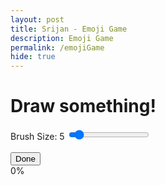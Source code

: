 ```yaml
---
layout: post
title: Srijan - Emoji Game
description: Emoji Game
permalink: /emojiGame
hide: true
---
```


<link rel="stylesheet" href="emoji.css">
<h1>Draw something!</h1>
<div id="container">
    <div id="controls">
        <div id="colorPicker"></div>
        <label for="brushSize">Brush Size: <span id="brushSizeValue">5</span></label>
        <input type="range" id="brushSize" min="1" max="50" value="5">
    </div>
    <canvas id="drawingCanvas" width="160" height="160"></canvas>
    <br>
    <button id="doneButton">Done</button>
    <!-- Progress bar -->
    <div id="progressContainer">
        <div id="progressBar"></div>
        <span id="progressPercent">0%</span>
    </div>
    <div id="result"></div>
</div>
<script src="https://cdn.jsdelivr.net/npm/@jaames/iro@5"></script>
<script async src="https://docs.opencv.org/4.x/opencv.js" type="text/javascript"></script>
<script>
    const canvas = document.getElementById('drawingCanvas');
    const ctx = canvas.getContext('2d');
    let drawing = false;
    let brushColor = '#FF0000'; // Default color
    let brushSize = 5; // Default brush size
    // Initialize IRO color picker
    const colorPicker = new iro.ColorPicker("#colorPicker", {
        width: 200,
        color: "#FF0000" // Default color
    });
    // Update the color when user picks a color
    colorPicker.on('color:change', function(color) {
        brushColor = color.hexString;
    });
    function toggleInvert() {
        const canvas = document.getElementById('drawingCanvas');
        // if (canvas.style.filter === 'invert(1)') {
            canvas.style.filter = 'none';
        // } else {
        //     canvas.style.filter = 'invert(1)';
        // }
    }
    // Brush size slider event
    const brushSizeSlider = document.getElementById('brushSize');
    const brushSizeValue = document.getElementById('brushSizeValue');
    brushSizeSlider.addEventListener('input', function() {
        brushSize = brushSizeSlider.value;
        brushSizeValue.textContent = brushSize;
    });
    // Event listeners for drawing
    canvas.addEventListener('mousedown', startDrawing);
    canvas.addEventListener('mouseup', stopDrawing);
    canvas.addEventListener('mousemove', draw);
    function startDrawing(e) {
        drawing = true;
        toggleInvert()
        draw(e);  // Start drawing right away
    }
    function stopDrawing() {
        drawing = false;
        ctx.beginPath();  // Reset path so no unintended lines are drawn
    }
    function draw(e) {
        if (!drawing) return;
        ctx.lineWidth = brushSize;
        ctx.lineCap = 'round';
        ctx.strokeStyle = brushColor;
        ctx.lineTo(e.clientX - canvas.offsetLeft, e.clientY - canvas.offsetTop + 130);
        ctx.stroke();
        ctx.beginPath();
        ctx.moveTo(e.clientX - canvas.offsetLeft, e.clientY - canvas.offsetTop + 130);
        // invertCanvasColors();
    }
    // Load emoji images from a folder (accessible via URL)
    const emojiImages = [];
    const numberOfEmojis = 846; // Change to the number of emoji images you have
    for (let i = 1; i <= numberOfEmojis; i++) {
        const img = new Image();
        img.crossOrigin = 'Anonymous';
        img.src = `https://raw.githubusercontent.com/tmm1/emoji-extractor/master/images/160x160/${i}.png`;
        emojiImages.push(img);
    }
    function computeMSE(imgData1, imgData2) {
        const data1 = imgData1.data;
        const data2 = imgData2.data;
        let mse = 0;
        for (let i = 0; i < data1.length; i += 4) {
            const rDiff = data1[i] - data2[i];
            const gDiff = data1[i + 1] - data2[i + 1];
            const bDiff = data1[i + 2] - data2[i + 2];
            mse += (rDiff * rDiff + gDiff * gDiff + bDiff * bDiff) / 3;
        }
        return mse / (imgData1.width * imgData1.height);
    }
    document.getElementById('doneButton').addEventListener('click', function() {
        const userImage = ctx.getImageData(0, 0, canvas.width, canvas.height);
        // Initialize an array to store the top 3 closest emojis with their MSE values
        const topMatches = [
            { emoji: null, mse: Infinity },
            { emoji: null, mse: Infinity },
            { emoji: null, mse: Infinity }
        ];
        let currentIndex = 0;
        function processNextEmoji() {
            if (currentIndex >= numberOfEmojis) {
                // Once processing is done, display the top 3 closest matching emojis
                const resultDiv = document.getElementById('result');
                resultDiv.innerHTML = '<h3>Top 3 Closest Emoji Matches:</h3>';
                // Display all 3 emojis in a row
                topMatches.forEach(match => {
                    const imgElement = document.createElement('img');
                    imgElement.src = match.emoji.src;
                    resultDiv.appendChild(imgElement);
                });
                return;
            }
            const emojiImage = emojiImages[currentIndex];
            // Update progress bar and percentage
            const progressBar = document.getElementById('progressBar');
            const progressPercent = document.getElementById('progressPercent');
            const percentage = ((currentIndex + 1) / numberOfEmojis) * 100;
            progressBar.style.width = `${percentage}%`;
            progressPercent.textContent = `${Math.round(percentage)}%`; // Update the percentage display
            // Draw the emoji image on a temporary canvas
            const tempCanvas = document.createElement('canvas');
            tempCanvas.width = 160;
            tempCanvas.height = 160;
            const tempCtx = tempCanvas.getContext('2d');
            tempCtx.drawImage(emojiImage, 0, 0, 160, 160);
            const emojiImageData = tempCtx.getImageData(0, 0, 160, 160);
            // Compute MSE between user drawing and emoji
            const mse = computeMSE(userImage, emojiImageData);
            // Check if the current emoji belongs in the top 3
            if (mse < topMatches[2].mse) {
                topMatches[2] = { emoji: emojiImage, mse: mse }; // Replace the 3rd place match
                // Sort the matches to keep the best (lowest MSE) at the top
                topMatches.sort((a, b) => a.mse - b.mse);
            }
            // Move to the next emoji after a slight delay to allow the UI to update
            currentIndex++;
            setTimeout(processNextEmoji, 0); // Use setTimeout to release control and let the UI update
        }
        // Start processing emojis
        processNextEmoji();
    });
</script>